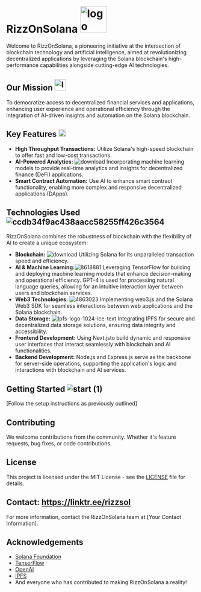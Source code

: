 # RizzOnSolana <img src="https://github.com/RizzOnSolana/.github/assets/161975417/e21e668f-aff1-4714-89aa-7479cb658a7b" width="70" height="70" alt="logo">


Welcome to RizzOnSolana, a pioneering initiative at the intersection of blockchain technology and artificial intelligence, aimed at revolutionizing decentralized applications by leveraging the Solana blockchain's high-performance capabilities alongside cutting-edge AI technologies.

## Our Mission <img src="https://github.com/RizzOnSolana/.github/assets/161975417/a803bb36-29ca-43d9-8479-954f20707a20" width="30" height="30" alt="logo">

To democratize access to decentralized financial services and applications, enhancing user experience and operational efficiency through the integration of AI-driven insights and automation on the Solana blockchain.

## Key Features <img src="https://github.com/RizzOnSolana/.github/assets/161975417/61904117-60af-45f7-aab6-be2a40c599fb" width="20" height="20" alt="logo">

- **High Throughput Transactions:** Utilize Solana's high-speed blockchain to offer fast and low-cost transactions.
- **AI-Powered Analytics:** ![download](https://github.com/RizzOnSolana/.github/assets/161975417/00a57ad6-ddc5-4644-a76a-426154c88af4)
Incorporating machine learning models to provide real-time analytics and insights for decentralized finance (DeFi) applications.
- **Smart Contract Automation:** Use AI to enhance smart contract functionality, enabling more complex and responsive decentralized applications (DApps).

## Technologies Used ![ccdb34f9ac438aacc58255ff426c3564](https://github.com/RizzOnSolana/.github/assets/161975417/a2068be7-7072-400b-96a1-41545b5e53af)

RizzOnSolana combines the robustness of blockchain with the flexibility of AI to create a unique ecosystem:

- **Blockchain:** ![download](https://github.com/RizzOnSolana/.github/assets/161975417/09266534-06e9-47db-b0a6-c9ca9005274f)
 Utilizing Solana for its unparalleled transaction speed and efficiency.
- **AI & Machine Learning:**![8618881](https://github.com/RizzOnSolana/.github/assets/161975417/ee08c15e-0750-4ef6-80ea-a60c332cfcdf)
 Leveraging TensorFlow for building and deploying machine learning models that enhance decision-making and operational efficiency. GPT-4 is used for processing natural language queries, allowing for an intuitive interaction layer between users and blockchain services.
- **Web3 Technologies:** ![4863023](https://github.com/RizzOnSolana/.github/assets/161975417/b1fa1495-2d38-40f6-acf3-187c3d06ccee)
 Implementing web3.js and the Solana Web3 SDK for seamless interactions between web applications and the Solana blockchain.
- **Data Storage:** ![Ipfs-logo-1024-ice-text](https://github.com/RizzOnSolana/.github/assets/161975417/d721ef1e-0db0-4f17-b9ac-b08ed5fad3e3) Integrating IPFS for secure and decentralized data storage solutions, ensuring data integrity and accessibility.
- **Frontend Development:** Using Next.jsto build dynamic and responsive user interfaces that interact seamlessly with blockchain and AI functionalities.
- **Backend Development:** Node.js and Express.js serve as the backbone for server-side operations, supporting the application's logic and interactions with blockchain and AI services.

## Getting Started ![start (1)](https://github.com/RizzOnSolana/.github/assets/161975417/fb1f7c82-513a-4a10-847d-7f30a1cdf4af)


[Follow the setup instructions as previously outlined]

## Contributing

We welcome contributions from the community. Whether it's feature requests, bug fixes, or code contributions.
## License

This project is licensed under the MIT License - see the [LICENSE](LICENSE) file for details.

## Contact: https://linktr.ee/rizzsol

For more information, contact the RizzOnSolana team at [Your Contact Information].

## Acknowledgements

- [Solana Foundation](https://solana.com/)
- [TensorFlow](https://www.tensorflow.org/)
- [OpenAI](https://openai.com/)
- [IPFS](https://ipfs.io/)
- And everyone who has contributed to making RizzOnSolana a reality!
